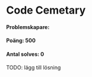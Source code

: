 # Code Cemetary
#### Problemskapare:
#### Poäng: 500
#### Antal solves: 0


TODO: lägg till lösning
